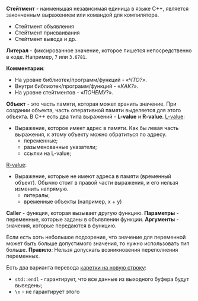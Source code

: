 **Стейтмент** - наименьшая независимая единица в языке С++, является законченным выражением или командой для компилятора.
- Стейтмент объявления
- Стейтмент присваивания
- Стейтмент вывода и др.

**Литерал** - фиксированное значение, которое пишется непосредственно в коде. Например, `7` или `3.6781`.

**Комментарии**:
- На уровне библиотек/программ/функций - «_ЧТО?»_.
- Внутри библиотек/программ/функций - «_КАК?»_.
- На уровне стейтментов - «*ПОЧЕМУ*?».

**Объект** - это часть памяти, которая может хранить значение. При создании объекта, часть оперативной памяти выделяется для этого объекта.
В С++ есть два типа выражений - **L-value** и **R-value**.
<u>L-value</u>:
- Выражение, которое имеет адрес в памяти. Как бы левая часть выражения, к этому объекту можно обратиться по адресу.
	- переменные;
	- разыменованные указатели;
	- ссылки на L-value;

<u>R-value</u>:
- Выражение, которые не имеют адреса в памяти (временный объект). Обычно стоит в правой части выражения, и его нельзя изменить напрямую.
	- литералы;
	- временные объекты (например, x + y)

**Caller** - функция, которая вызывает другую функцию.
**Параметры** - переменные, которые заданы в объявлении функции.
**Аргументы** - значения, которые передаются в функцию.

Если есть хоть небольшое подозрение, что значение для переменной может быть больше допустимого значения, то нужно использовать тип больше.
**Правило**:
Нельзя допускать возникновения переполнения переменных.

Есть два варианта перевода <u>каретки на новую строку</u>:
- `std::endl` - гарантирует, что все данные из выходного буфера будут выведены;
- `\n` - не гарантирует этого